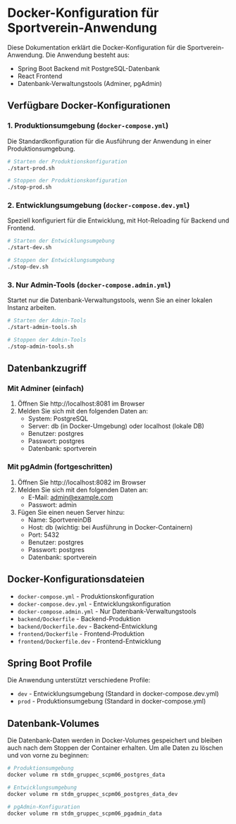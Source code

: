# Docker-Konfiguration für Sportverein-Anwendung

Diese Dokumentation erklärt die Docker-Konfiguration für die Sportverein-Anwendung. Die Anwendung besteht aus:

- Spring Boot Backend mit PostgreSQL-Datenbank
- React Frontend
- Datenbank-Verwaltungstools (Adminer, pgAdmin)

## Verfügbare Docker-Konfigurationen

### 1. Produktionsumgebung (`docker-compose.yml`)

Die Standardkonfiguration für die Ausführung der Anwendung in einer Produktionsumgebung.

```bash
# Starten der Produktionskonfiguration
./start-prod.sh

# Stoppen der Produktionskonfiguration
./stop-prod.sh
```

### 2. Entwicklungsumgebung (`docker-compose.dev.yml`)

Speziell konfiguriert für die Entwicklung, mit Hot-Reloading für Backend und Frontend.

```bash
# Starten der Entwicklungsumgebung
./start-dev.sh

# Stoppen der Entwicklungsumgebung
./stop-dev.sh
```

### 3. Nur Admin-Tools (`docker-compose.admin.yml`)

Startet nur die Datenbank-Verwaltungstools, wenn Sie an einer lokalen Instanz arbeiten.

```bash
# Starten der Admin-Tools
./start-admin-tools.sh

# Stoppen der Admin-Tools
./stop-admin-tools.sh
```

## Datenbankzugriff

### Mit Adminer (einfach)

1. Öffnen Sie http://localhost:8081 im Browser
2. Melden Sie sich mit den folgenden Daten an:
   - System: PostgreSQL
   - Server: db (in Docker-Umgebung) oder localhost (lokale DB)
   - Benutzer: postgres
   - Passwort: postgres
   - Datenbank: sportverein

### Mit pgAdmin (fortgeschritten)

1. Öffnen Sie http://localhost:8082 im Browser
2. Melden Sie sich mit den folgenden Daten an:
   - E-Mail: admin@example.com
   - Passwort: admin
3. Fügen Sie einen neuen Server hinzu:
   - Name: SportvereinDB
   - Host: db (wichtig: bei Ausführung in Docker-Containern)
   - Port: 5432
   - Benutzer: postgres
   - Passwort: postgres
   - Datenbank: sportverein

## Docker-Konfigurationsdateien

- `docker-compose.yml` - Produktionskonfiguration
- `docker-compose.dev.yml` - Entwicklungskonfiguration
- `docker-compose.admin.yml` - Nur Datenbank-Verwaltungstools
- `backend/Dockerfile` - Backend-Produktion
- `backend/Dockerfile.dev` - Backend-Entwicklung
- `frontend/Dockerfile` - Frontend-Produktion
- `frontend/Dockerfile.dev` - Frontend-Entwicklung

## Spring Boot Profile

Die Anwendung unterstützt verschiedene Profile:

- `dev` - Entwicklungsumgebung (Standard in docker-compose.dev.yml)
- `prod` - Produktionsumgebung (Standard in docker-compose.yml)

## Datenbank-Volumes

Die Datenbank-Daten werden in Docker-Volumes gespeichert und bleiben auch nach dem Stoppen der Container erhalten. Um alle Daten zu löschen und von vorne zu beginnen:

```bash
# Produktionsumgebung
docker volume rm stdm_gruppec_scpm06_postgres_data

# Entwicklungsumgebung
docker volume rm stdm_gruppec_scpm06_postgres_data_dev

# pgAdmin-Konfiguration
docker volume rm stdm_gruppec_scpm06_pgadmin_data
```

